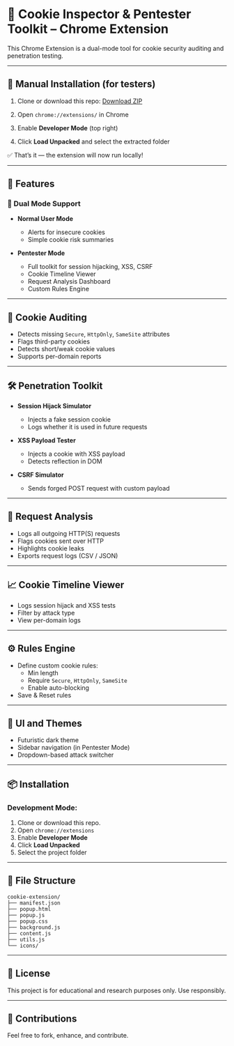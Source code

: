 # 🧪 Cookie Inspector & Pentester Toolkit – Chrome Extension

This Chrome Extension is a dual-mode tool for cookie security auditing and penetration testing.

---

## 🧩 Manual Installation (for testers)

1. Clone or download this repo:
   [Download ZIP](https://github.com/Lakshan2000610/cookie-checker-extension.git)

2. Open `chrome://extensions/` in Chrome

3. Enable **Developer Mode** (top right)

4. Click **Load Unpacked** and select the extracted folder

✅ That’s it — the extension will now run locally!

---

## 🚀 Features

### 🧭 Dual Mode Support
- **Normal User Mode**
  - Alerts for insecure cookies
  - Simple cookie risk summaries

- **Pentester Mode**
  - Full toolkit for session hijacking, XSS, CSRF
  - Cookie Timeline Viewer
  - Request Analysis Dashboard
  - Custom Rules Engine

---

## 🔐 Cookie Auditing
- Detects missing `Secure`, `HttpOnly`, `SameSite` attributes
- Flags third-party cookies
- Detects short/weak cookie values
- Supports per-domain reports

---

## 🛠️ Penetration Toolkit
- **Session Hijack Simulator**
  - Injects a fake session cookie
  - Logs whether it is used in future requests

- **XSS Payload Tester**
  - Injects a cookie with XSS payload
  - Detects reflection in DOM

- **CSRF Simulator**
  - Sends forged POST request with custom payload

---

## 📡 Request Analysis
- Logs all outgoing HTTP(S) requests
- Flags cookies sent over HTTP
- Highlights cookie leaks
- Exports request logs (CSV / JSON)

---

## 📈 Cookie Timeline Viewer
- Logs session hijack and XSS tests
- Filter by attack type
- View per-domain logs

---

## ⚙️ Rules Engine
- Define custom cookie rules:
  - Min length
  - Require `Secure`, `HttpOnly`, `SameSite`
  - Enable auto-blocking
- Save & Reset rules

---

## 🎨 UI and Themes
- Futuristic dark theme
- Sidebar navigation (in Pentester Mode)
- Dropdown-based attack switcher

---

## 📦 Installation

### Development Mode:
1. Clone or download this repo.
2. Open `chrome://extensions`
3. Enable **Developer Mode**
4. Click **Load Unpacked**
5. Select the project folder

---

## 📁 File Structure
```
cookie-extension/
├── manifest.json
├── popup.html
├── popup.js
├── popup.css
├── background.js
├── content.js
├── utils.js
└── icons/
```

---

## 📜 License
This project is for educational and research purposes only. Use responsibly.

---

## 🙌 Contributions
Feel free to fork, enhance, and contribute. 
